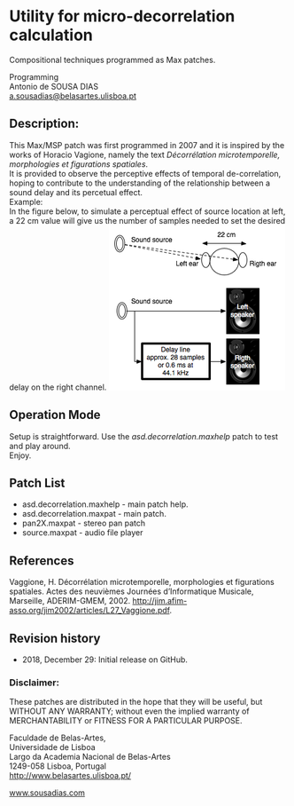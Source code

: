 
# Utility for micro-decorrelation calculation
Compositional techniques programmed as Max patches.

Programming<br>
Antonio de SOUSA DIAS<br>
a.sousadias@belasartes.ulisboa.pt

## Description:
This Max/MSP patch was first programmed in 2007 and it is inspired by the works of Horacio Vagione, namely the text _Décorrélation microtemporelle, morphologies et figurations spatiales_.<br/>
It is provided to observe the perceptive effects of temporal de-correlation, hoping to contribute to the understanding of the relationship between a sound delay and its percetual effect.<br/>
Example:<br/>
In the figure below, to simulate a perceptual effect of source location at left, a 22 cm value will give us the number of samples needed to set the desired delay on the right channel.
![Decorrelation Example](asd_decorrelation01.png)

## Operation Mode
Setup is straightforward. Use the _asd.decorrelation.maxhelp_ patch to test and play around.<br>
Enjoy.

## Patch List
- asd.decorrelation.maxhelp - main patch help.
- asd.decorrelation.maxpat - main patch.
- pan2X.maxpat - stereo pan patch
- source.maxpat - audio file player

## References
Vaggione, H. Décorrélation microtemporelle, morphologies et figurations spatiales. Actes des neuvièmes Journées d’Informatique Musicale, Marseille, ADERIM-GMEM, 2002.
http://jim.afim-asso.org/jim2002/articles/L27_Vaggione.pdf.


## Revision history
- 2018, December 29: Initial release on GitHub.

### Disclaimer:
These patches are distributed in the hope that they will be useful, but WITHOUT ANY WARRANTY; without even the implied warranty of MERCHANTABILITY or FITNESS FOR A PARTICULAR PURPOSE.



Faculdade de Belas-Artes,<br>
Universidade de Lisboa<br>
Largo da Academia Nacional de Belas-Artes<br>
1249-058 Lisboa, Portugal<br>
http://www.belasartes.ulisboa.pt/

www.sousadias.com
